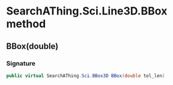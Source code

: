 # SearchAThing.Sci.Line3D.BBox method
## BBox(double)
### Signature
```csharp
public virtual SearchAThing.Sci.BBox3D BBox(double tol_len)
```
